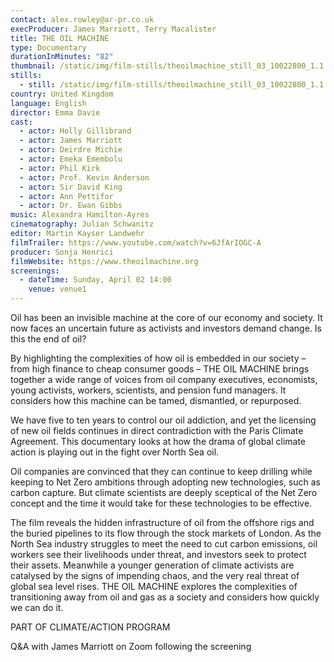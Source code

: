 ```yaml
---
contact: alex.rowley@ar-pr.co.uk
execProducer: James Marriott, Terry Macalister
title: THE OIL MACHINE
type: Documentary
durationInMinutes: "82"
thumbnail: /static/img/film-stills/theoilmachine_still_03_10022800_1.1.3.jpg
stills:
  - still: /static/img/film-stills/theoilmachine_still_03_10022800_1.1.3.jpg
country: United Kingdom
language: English
director: Emma Davie
cast:
  - actor: Holly Gillibrand
  - actor: James Marriott
  - actor: Deirdre Michie
  - actor: Emeka Emembolu
  - actor: Phil Kirk
  - actor: Prof. Kevin Anderson
  - actor: Sir David King
  - actor: Ann Pettifor
  - actor: Dr. Ewan Gibbs
music: Alexandra Hamilton-Ayres
cinematography: Julian Schwanitz
editor: Martin Kayser Landwehr
filmTrailer: https://www.youtube.com/watch?v=6JfArIOGC-A
producer: Sonja Henrici
filmWebsite: https://www.theoilmachine.org
screenings:
  - dateTime: Sunday, April 02 14:00
    venue: venue1
---
```

Oil has been an invisible machine at the core of our economy and society. It now faces an uncertain future as activists and investors demand change. Is this the end of oil?

By highlighting the complexities of how oil is embedded in our society – from high finance to cheap consumer goods – THE OIL MACHINE brings together a wide range of voices from oil company executives, economists, young activists, workers, scientists, and pension fund managers. It considers how this machine can be tamed, dismantled, or repurposed.

We have five to ten years to control our oil addiction, and yet the licensing of new oil fields continues in direct contradiction with the Paris Climate Agreement. This documentary looks at how the drama of global climate action is playing out in the fight over North Sea oil.

Oil companies are convinced that they can continue to keep drilling while keeping to Net Zero ambitions through adopting new technologies, such as carbon capture. But climate scientists are deeply sceptical of the Net Zero concept and the time it would take for these technologies to be effective.

The film reveals the hidden infrastructure of oil from the offshore rigs and the buried pipelines to its flow through the stock markets of London. As the North Sea industry struggles to meet the need to cut carbon emissions, oil workers see their livelihoods under threat, and investors seek to protect their assets. Meanwhile a younger generation of climate activists are catalysed by the signs of impending chaos, and the very real threat of global sea level rises. THE OIL MACHINE explores the complexities of transitioning away from oil and gas as a society and considers how quickly we can do it.

P﻿ART OF CLIMATE/ACTION PROGRAM

Q﻿&A with James Marriott on Zoom following the screening

